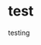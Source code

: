 # test
testing

<p>
<picture><img src="https://avatars.githubusercontent.com/u/36966635?v=4" height=5 /></picture><picture><img src="https://avatars.githubusercontent.com/u/36966635?v=4" height=5 /></picture><br/>
<picture><img src="https://avatars.githubusercontent.com/u/36966635?v=4" height=5 /></picture><picture><img src="https://avatars.githubusercontent.com/u/36966635?v=4" height=5 /></picture>
</p>
